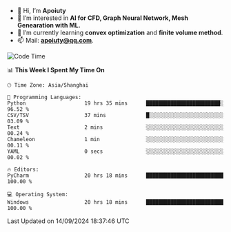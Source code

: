 - 👋 Hi, I’m **Apoiuty**
- 👀 I’m interested in **AI for CFD, Graph Neural Network, Mesh Genearation with ML.**
- 🌱 I’m currently learning **convex optimization** and **finite volume method**.
- 📫 Mail: **apoiuty@qq.com**.


<!--START_SECTION:waka-->
![Code Time](http://img.shields.io/badge/Code%20Time-1%2C248%20hrs%2019%20mins-blue)

📊 **This Week I Spent My Time On** 

```text
🕑︎ Time Zone: Asia/Shanghai

💬 Programming Languages: 
Python                   19 hrs 35 mins      ████████████████████████░   96.52 % 
CSV/TSV                  37 mins             █░░░░░░░░░░░░░░░░░░░░░░░░   03.09 % 
Text                     2 mins              ░░░░░░░░░░░░░░░░░░░░░░░░░   00.24 % 
Chameleon                1 min               ░░░░░░░░░░░░░░░░░░░░░░░░░   00.11 % 
YAML                     0 secs              ░░░░░░░░░░░░░░░░░░░░░░░░░   00.02 % 

🔥 Editors: 
PyCharm                  20 hrs 18 mins      █████████████████████████   100.00 % 

💻 Operating System: 
Windows                  20 hrs 18 mins      █████████████████████████   100.00 % 
```


 Last Updated on 14/09/2024 18:37:46 UTC
<!--END_SECTION:waka-->



<!---
Apoiuty/Apoiuty is a ✨ special ✨ repository because its `README.md` (this file) appears on your GitHub profile.
You can click the Preview link to take a look at your changes.
--->
